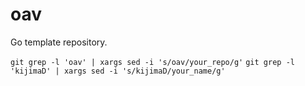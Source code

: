 # oav

Go template repository.

`git grep -l 'oav' | xargs sed -i 's/oav/your_repo/g'`
`git grep -l 'kijimaD' | xargs sed -i 's/kijimaD/your_name/g'`
